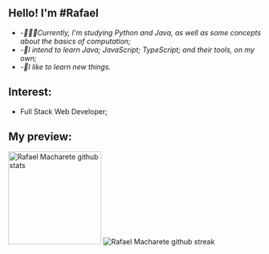 
## Hello! I'm #Rafael

-  *-👨🏽‍💻Currently, I'm studying Python and Java, as well as some concepts about the basics of computation;*
-  *-🚀I intend to learn Java; JavaScript; TypeScript; and their tools, on my own;*
-  *-🌱I like to learn new things.*

## Interest:
- Full Stack Web Developer;
  
## My preview:
<div>
    <img height="185px"
        src="http://github-readme-stats.vercel.app/api/top-langs/?username=RafaelMacharete&layout=compact&theme=blueberry"
        alt="Rafael Macharete github stats" />  
  <img
    src="https://github-readme-streak-stats.herokuapp.com?user=phfuark&theme=midnight-purple"
    alt="Rafael Macharete github streak"
    />
</div>
